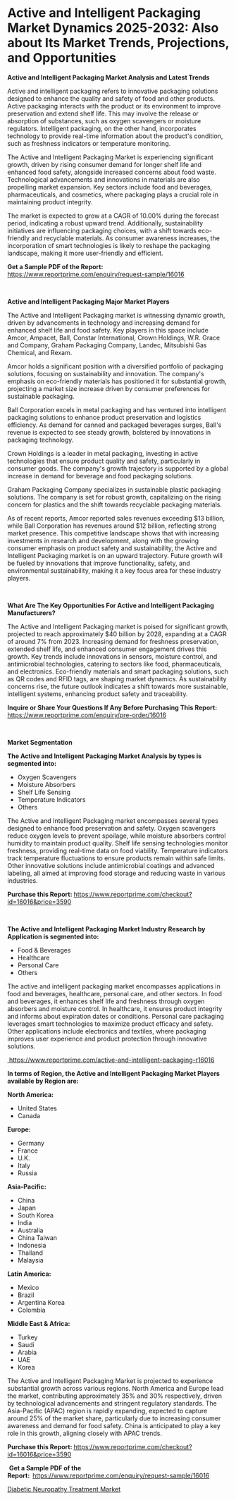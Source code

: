 <p><h1>Active and Intelligent Packaging Market Dynamics 2025-2032: Also about Its Market Trends, Projections, and Opportunities</h1></p><p><strong>Active and Intelligent Packaging Market Analysis and Latest Trends</strong></p>
<p><p>Active and intelligent packaging refers to innovative packaging solutions designed to enhance the quality and safety of food and other products. Active packaging interacts with the product or its environment to improve preservation and extend shelf life. This may involve the release or absorption of substances, such as oxygen scavengers or moisture regulators. Intelligent packaging, on the other hand, incorporates technology to provide real-time information about the product's condition, such as freshness indicators or temperature monitoring.</p><p>The Active and Intelligent Packaging Market is experiencing significant growth, driven by rising consumer demand for longer shelf life and enhanced food safety, alongside increased concerns about food waste. Technological advancements and innovations in materials are also propelling market expansion. Key sectors include food and beverages, pharmaceuticals, and cosmetics, where packaging plays a crucial role in maintaining product integrity.</p><p>The market is expected to grow at a CAGR of 10.00% during the forecast period, indicating a robust upward trend. Additionally, sustainability initiatives are influencing packaging choices, with a shift towards eco-friendly and recyclable materials. As consumer awareness increases, the incorporation of smart technologies is likely to reshape the packaging landscape, making it more user-friendly and efficient.</p></p>
<p><strong>Get a Sample PDF of the Report:&nbsp;</strong> <a href="https://www.reportprime.com/enquiry/request-sample/16016?utm_campaign=3217&utm_medium=2&utm_source=Github&utm_content=ia&utm_term=20032025&utm_id=active-and-intelligent-packaging">https://www.reportprime.com/enquiry/request-sample/16016</a></p>
<p>&nbsp;</p>
<p><strong>Active and Intelligent Packaging Major Market Players</strong></p>
<p><p>The Active and Intelligent Packaging market is witnessing dynamic growth, driven by advancements in technology and increasing demand for enhanced shelf life and food safety. Key players in this space include Amcor, Ampacet, Ball, Constar International, Crown Holdings, W.R. Grace and Company, Graham Packaging Company, Landec, Mitsubishi Gas Chemical, and Rexam.</p><p>Amcor holds a significant position with a diversified portfolio of packaging solutions, focusing on sustainability and innovation. The company's emphasis on eco-friendly materials has positioned it for substantial growth, projecting a market size increase driven by consumer preferences for sustainable packaging.</p><p>Ball Corporation excels in metal packaging and has ventured into intelligent packaging solutions to enhance product preservation and logistics efficiency. As demand for canned and packaged beverages surges, Ball's revenue is expected to see steady growth, bolstered by innovations in packaging technology.</p><p>Crown Holdings is a leader in metal packaging, investing in active technologies that ensure product quality and safety, particularly in consumer goods. The company's growth trajectory is supported by a global increase in demand for beverage and food packaging solutions.</p><p>Graham Packaging Company specializes in sustainable plastic packaging solutions. The company is set for robust growth, capitalizing on the rising concern for plastics and the shift towards recyclable packaging materials.</p><p>As of recent reports, Amcor reported sales revenues exceeding $13 billion, while Ball Corporation has revenues around $12 billion, reflecting strong market presence. This competitive landscape shows that with increasing investments in research and development, along with the growing consumer emphasis on product safety and sustainability, the Active and Intelligent Packaging market is on an upward trajectory. Future growth will be fueled by innovations that improve functionality, safety, and environmental sustainability, making it a key focus area for these industry players.</p></p>
<p>&nbsp;</p>
<p><strong>What Are The Key Opportunities For Active and Intelligent Packaging Manufacturers?</strong></p>
<p><p>The Active and Intelligent Packaging market is poised for significant growth, projected to reach approximately $40 billion by 2028, expanding at a CAGR of around 7% from 2023. Increasing demand for freshness preservation, extended shelf life, and enhanced consumer engagement drives this growth. Key trends include innovations in sensors, moisture control, and antimicrobial technologies, catering to sectors like food, pharmaceuticals, and electronics. Eco-friendly materials and smart packaging solutions, such as QR codes and RFID tags, are shaping market dynamics. As sustainability concerns rise, the future outlook indicates a shift towards more sustainable, intelligent systems, enhancing product safety and traceability.</p></p>
<p><strong>Inquire or Share Your Questions If Any Before Purchasing This Report:</strong> <a href="https://www.reportprime.com/enquiry/pre-order/16016?utm_campaign=3217&utm_medium=2&utm_source=Github&utm_content=ia&utm_term=20032025&utm_id=active-and-intelligent-packaging">https://www.reportprime.com/enquiry/pre-order/16016</a></p>
<p>&nbsp;</p>
<p><strong>Market Segmentation</strong></p>
<p><strong>The Active and Intelligent Packaging Market Analysis by types is segmented into:</strong></p>
<p><ul><li>Oxygen Scavengers</li><li>Moisture Absorbers</li><li>Shelf Life Sensing</li><li>Temperature Indicators</li><li>Others</li></ul></p>
<p><p>The Active and Intelligent Packaging market encompasses several types designed to enhance food preservation and safety. Oxygen scavengers reduce oxygen levels to prevent spoilage, while moisture absorbers control humidity to maintain product quality. Shelf life sensing technologies monitor freshness, providing real-time data on food viability. Temperature indicators track temperature fluctuations to ensure products remain within safe limits. Other innovative solutions include antimicrobial coatings and advanced labeling, all aimed at improving food storage and reducing waste in various industries.</p></p>
<p><strong>Purchase this Report:&nbsp;</strong><a href="https://www.reportprime.com/checkout?id=16016&price=3590&utm_campaign=3217&utm_medium=2&utm_source=Github&utm_content=ia&utm_term=20032025&utm_id=active-and-intelligent-packaging">https://www.reportprime.com/checkout?id=16016&price=3590</a></p>
<p>&nbsp;</p>
<p><strong>The Active and Intelligent Packaging Market Industry Research by Application is segmented into:</strong></p>
<p><ul><li>Food & Beverages</li><li>Healthcare</li><li>Personal Care</li><li>Others</li></ul></p>
<p><p>The active and intelligent packaging market encompasses applications in food and beverages, healthcare, personal care, and other sectors. In food and beverages, it enhances shelf life and freshness through oxygen absorbers and moisture control. In healthcare, it ensures product integrity and informs about expiration dates or conditions. Personal care packaging leverages smart technologies to maximize product efficacy and safety. Other applications include electronics and textiles, where packaging improves user experience and product protection through innovative solutions.</p></p>
<p><a href="https://www.reportprime.com/active-and-intelligent-packaging-r16016?utm_campaign=3217&utm_medium=2&utm_source=Github&utm_content=ia&utm_term=20032025&utm_id=active-and-intelligent-packaging">&nbsp;https://www.reportprime.com/active-and-intelligent-packaging-r16016</a></p>
<p><strong>In terms of Region, the Active and Intelligent Packaging Market Players available by Region are:</strong></p>
<p>
    <p> <strong> North America: </strong>
        <ul>
            <li>United States</li>
            <li>Canada</li>
        </ul>
        </p> 
    <p> <strong> Europe: </strong>
        <ul>
            <li>Germany</li>
            <li>France</li>
            <li>U.K.</li>
            <li>Italy</li>
            <li>Russia</li>
        </ul>
        </p> 
    <p> <strong> Asia-Pacific: </strong>
        <ul>
            <li>China</li>
            <li>Japan</li>
            <li>South Korea</li>
            <li>India</li>
            <li>Australia</li>
            <li>China Taiwan</li>
            <li>Indonesia</li>
            <li>Thailand</li>
            <li>Malaysia</li>
        </ul>
        </p> 
    <p> <strong> Latin America: </strong>
        <ul>
            <li>Mexico</li>
            <li>Brazil</li>
            <li>Argentina Korea</li>
            <li>Colombia</li>
        </ul>
        </p> 
    <p> <strong> Middle East & Africa: </strong>
        <ul>
            <li>Turkey</li>
            <li>Saudi</li>
            <li>Arabia</li>
            <li>UAE</li>
            <li>Korea</li>
        </ul>
    </p>
    </p>
<p><p>The Active and Intelligent Packaging Market is projected to experience substantial growth across various regions. North America and Europe lead the market, contributing approximately 35% and 30% respectively, driven by technological advancements and stringent regulatory standards. The Asia-Pacific (APAC) region is rapidly expanding, expected to capture around 25% of the market share, particularly due to increasing consumer awareness and demand for food safety. China is anticipated to play a key role in this growth, aligning closely with APAC trends.</p></p>
<p><strong>Purchase this Report: </strong><a href="https://www.reportprime.com/checkout?id=16016&price=3590&utm_campaign=3217&utm_medium=2&utm_source=Github&utm_content=ia&utm_term=20032025&utm_id=active-and-intelligent-packaging">https://www.reportprime.com/checkout?id=16016&price=3590</a></p>
<p>&nbsp;<strong>Get a Sample PDF of the Report:&nbsp;&nbsp;</strong><a href="https://www.reportprime.com/enquiry/request-sample/16016?utm_campaign=3217&utm_medium=2&utm_source=Github&utm_content=ia&utm_term=20032025&utm_id=active-and-intelligent-packaging">https://www.reportprime.com/enquiry/request-sample/16016</a></p>
<p><strong></strong></p>
<p><p><a href="https://github.com/aslinalirey9/Market-Research-Report-List-1/blob/main/diabetic-neuropathy-treatment-market.md?utm_campaign=3217&utm_medium=2&utm_source=Github&utm_content=ia&utm_term=20032025&utm_id=active-and-intelligent-packaging">Diabetic Neuropathy Treatment Market</a></p></p>
